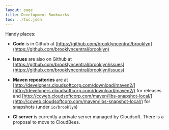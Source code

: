 ```yaml
---
layout: page
title: Development Bookmarks
toc: ../toc.json
---
```



Handy places:

* **Code** is in Github at [https://github.com/brooklyncentral/brooklyn](https://github.com/brooklyncentral/brooklyn)

* **Issues** are also on Github at [https://github.com/brooklyncentral/brooklyn/issues](https://github.com/brooklyncentral/brooklyn/issues)

* **Maven repositories** are at [http://developers.cloudsoftcorp.com/download/maven2/](http://developers.cloudsoftcorp.com/download/maven2/) for releases 
  and [http://ccweb.cloudsoftcorp.com/maven/libs-snapshot-local/](http://ccweb.cloudsoftcorp.com/maven/libs-snapshot-local/) for snapshots
  (under ``io/brooklyn``)
            
* **CI server** is currently a private server managed by Cloudsoft. There is a proposal to move to CloudBees.
